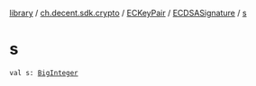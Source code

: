 [library](../../../index.md) / [ch.decent.sdk.crypto](../../index.md) / [ECKeyPair](../index.md) / [ECDSASignature](index.md) / [s](./s.md)

# s

`val s: `[`BigInteger`](http://docs.oracle.com/javase/6/docs/api/java/math/BigInteger.html)
